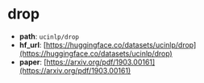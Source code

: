 
# drop
+ **path**: `ucinlp/drop`  
+ **hf_url**: [https://huggingface.co/datasets/ucinlp/drop](https://huggingface.co/datasets/ucinlp/drop)  
+ **paper**: [https://arxiv.org/pdf/1903.00161](https://arxiv.org/pdf/1903.00161)  
